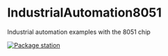# IndustrialAutomation8051
Industrial automation examples with the 8051 chip

[![Package station](https://img.youtube.com/vi/GBrmFzF3gLc/0.jpg)](https://www.youtube.com/watch?v=GBrmFzF3gLc "Package station")

